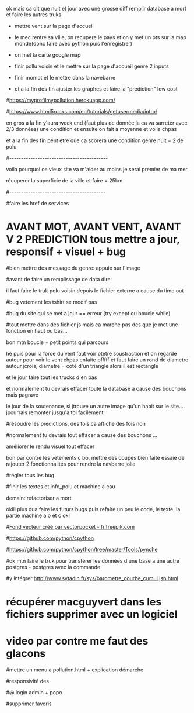 ok mais ca dit que nuit et jour avec une grosse diff remplir database a mort et faire les autres truks

- mettre vent sur la page d'accueil

- le mec rentre sa ville, on recupere le pays et on y met un pts sur la map monde(donc faire avec python puis l'enregistrer)

- on met la carte google map

- finir pollu voisin et le mettre sur la page d'accueil genre 2 inputs

- finir momot et le mettre dans la navebarre

- et a la fin des fin ajuster les graphes et faire la "prediction" low cost

#https://myprofilmypollution.herokuapp.com/

#https://www.html5rocks.com/en/tutorials/getusermedia/intro/

en gros a la fin y'aura week end (faut plus de donnée la ca va sarreter avec 2/3 données) une condition et ensuite on fait a moyenne et voila chpas 



et a la fin des fin peut etre que ca scorera une condition genre nuit = 2 de polu




#------------------------------------------



voila pourquoi ce vieux site va m'aider au moins je serai premier de ma mer

récuperer la superficie de la ville et faire + 25km

#-----------------------------------------

#faire les href de services


# AVANT MOT, AVANT VENT, AVANT V 2 PREDICTION tous mettre a jour, responsif + visuel + bug

#bien mettre des message du genre: appuie sur l'image

#avant de faire un remplissage de data dire:

il faut faire le truk polu voisin depuis le fichier externe a cause du time out

#bug vetement les tshirt se modif pas

#bug du site qui se met a jour == erreur (try except ou boucle while)

#tout mettre dans des fichier js mais ca marche pas des que je met une fonction en haut ou bas...

bon mtn boucle + petit points qui parcours

hé puis pour la force du vent faut voir ptetre soustraction et on regarde autour pour voir le vent chpas enfaite pfffff et faut faire un rond de diametre autour jcrois, diametre = coté d'un triangle alors il est rectangle


et le jour faire tout les trucks d'en bas

et normalement tu devrais effacer toute la database a cause des bouchons mais pagrave

le jour de la soutenance, si jtrouve un autre image qu'un habit sur le site.... jpourrais remonter jusqu'a toi facilement

#résoudre les predictions, des fois ca affiche des fois non

#normalement tu devrais tout effacer a cause des bouchons ...

améliorer le rendu visuel tout effacer

bon par contre les vetements c bo, mettre des coupes bien faite essaie de rajouter 2 fonctionnalités pour rendre la navbarre jolie

#régler tous les bug

#finir les textes et info_polu et machine a eau

demain: refactoriser a mort

okiii plus qua faire les futurs bugs puis refaire un peu le code, le texte,
la partie machine a o et c ok!

#<a href="https://fr.freepik.com/photos-vecteurs-libre/fond">Fond vecteur créé par vectorpocket - fr.freepik.com</a>

#https://github.com/python/cpython

#https://github.com/python/cpython/tree/master/Tools/pynche



#ok mtn faire le truk pour transférer les données d'une base a une autre postgres - postgres avec la commande

#y intégrer http://www.sytadin.fr/sys/barometre_courbe_cumul.jsp.html

# récupérer macguyvert dans les fichiers supprimer avec un logiciel


# video par contre me faut des glacons

#mettre un menu a pollution.html + explication démarche

#responsivité des


#@ login admin + popo

#supprimer favoris



















 











